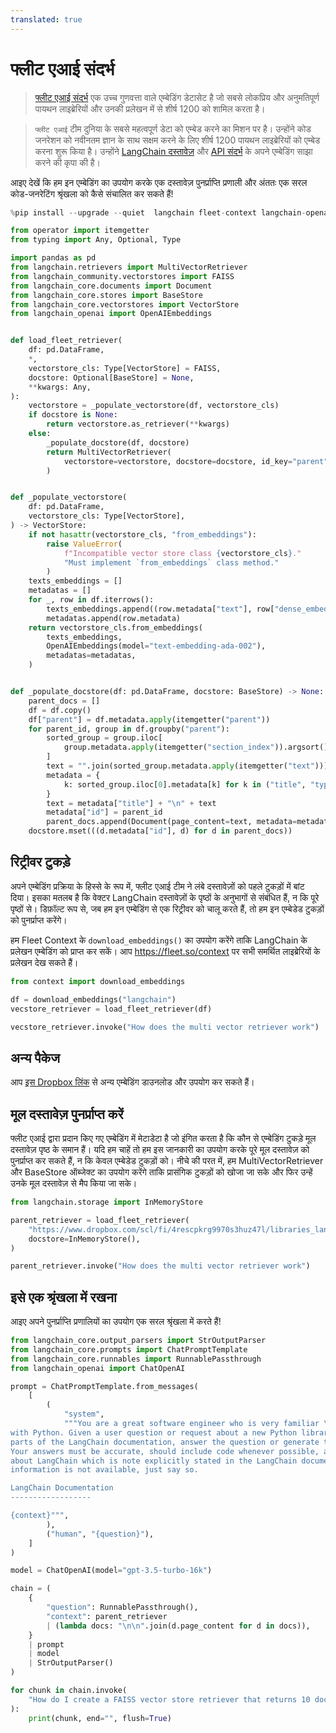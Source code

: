 ```yaml
---
translated: true
---
```


# फ्लीट एआई संदर्भ

>[फ्लीट एआई संदर्भ](https://www.fleet.so/context) एक उच्च गुणवत्ता वाले एम्बेडिंग डेटासेट है जो सबसे लोकप्रिय और अनुमतिपूर्ण पायथन लाइब्रेरियों और उनकी प्रलेखन में से शीर्ष 1200 को शामिल करता है।

>`फ्लीट एआई` टीम दुनिया के सबसे महत्वपूर्ण डेटा को एम्बेड करने का मिशन पर है। उन्होंने कोड जनरेशन को नवीनतम ज्ञान के साथ सक्षम करने के लिए शीर्ष 1200 पायथन लाइब्रेरियों को एम्बेड करना शुरू किया है। उन्होंने [LangChain दस्तावेज़](/docs/get_started/introduction) और [API संदर्भ](https://api.python.langchain.com/en/latest/api_reference.html) के अपने एम्बेडिंग साझा करने की कृपा की है।

आइए देखें कि हम इन एम्बेडिंग का उपयोग करके एक दस्तावेज़ पुनर्प्राप्ति प्रणाली और अंततः एक सरल कोड-जनरेटिंग श्रृंखला को कैसे संचालित कर सकते हैं!

```python
%pip install --upgrade --quiet  langchain fleet-context langchain-openai pandas faiss-cpu # faiss-gpu for CUDA supported GPU
```

```python
from operator import itemgetter
from typing import Any, Optional, Type

import pandas as pd
from langchain.retrievers import MultiVectorRetriever
from langchain_community.vectorstores import FAISS
from langchain_core.documents import Document
from langchain_core.stores import BaseStore
from langchain_core.vectorstores import VectorStore
from langchain_openai import OpenAIEmbeddings


def load_fleet_retriever(
    df: pd.DataFrame,
    *,
    vectorstore_cls: Type[VectorStore] = FAISS,
    docstore: Optional[BaseStore] = None,
    **kwargs: Any,
):
    vectorstore = _populate_vectorstore(df, vectorstore_cls)
    if docstore is None:
        return vectorstore.as_retriever(**kwargs)
    else:
        _populate_docstore(df, docstore)
        return MultiVectorRetriever(
            vectorstore=vectorstore, docstore=docstore, id_key="parent", **kwargs
        )


def _populate_vectorstore(
    df: pd.DataFrame,
    vectorstore_cls: Type[VectorStore],
) -> VectorStore:
    if not hasattr(vectorstore_cls, "from_embeddings"):
        raise ValueError(
            f"Incompatible vector store class {vectorstore_cls}."
            "Must implement `from_embeddings` class method."
        )
    texts_embeddings = []
    metadatas = []
    for _, row in df.iterrows():
        texts_embeddings.append((row.metadata["text"], row["dense_embeddings"]))
        metadatas.append(row.metadata)
    return vectorstore_cls.from_embeddings(
        texts_embeddings,
        OpenAIEmbeddings(model="text-embedding-ada-002"),
        metadatas=metadatas,
    )


def _populate_docstore(df: pd.DataFrame, docstore: BaseStore) -> None:
    parent_docs = []
    df = df.copy()
    df["parent"] = df.metadata.apply(itemgetter("parent"))
    for parent_id, group in df.groupby("parent"):
        sorted_group = group.iloc[
            group.metadata.apply(itemgetter("section_index")).argsort()
        ]
        text = "".join(sorted_group.metadata.apply(itemgetter("text")))
        metadata = {
            k: sorted_group.iloc[0].metadata[k] for k in ("title", "type", "url")
        }
        text = metadata["title"] + "\n" + text
        metadata["id"] = parent_id
        parent_docs.append(Document(page_content=text, metadata=metadata))
    docstore.mset(((d.metadata["id"], d) for d in parent_docs))
```

## रिट्रीवर टुकड़े

अपने एम्बेडिंग प्रक्रिया के हिस्से के रूप में, फ्लीट एआई टीम ने लंबे दस्तावेज़ों को पहले टुकड़ों में बांट दिया। इसका मतलब है कि वेक्टर LangChain दस्तावेज़ों के पृष्ठों के अनुभागों से संबंधित हैं, न कि पूरे पृष्ठों से। डिफ़ॉल्ट रूप से, जब हम इन एम्बेडिंग से एक रिट्रीवर को चालू करते हैं, तो हम इन एम्बेडेड टुकड़ों को पुनर्प्राप्त करेंगे।

हम Fleet Context के `download_embeddings()` का उपयोग करेंगे ताकि LangChain के प्रलेखन एम्बेडिंग को प्राप्त कर सकें। आप https://fleet.so/context पर सभी समर्थित लाइब्रेरियों के प्रलेखन देख सकते हैं।

```python
from context import download_embeddings

df = download_embeddings("langchain")
vecstore_retriever = load_fleet_retriever(df)
```

```python
vecstore_retriever.invoke("How does the multi vector retriever work")
```

## अन्य पैकेज

आप [इस Dropbox लिंक](https://www.dropbox.com/scl/fo/54t2e7fogtixo58pnlyub/h?rlkey=tne16wkssgf01jor0p1iqg6p9&dl=0) से अन्य एम्बेडिंग डाउनलोड और उपयोग कर सकते हैं।

## मूल दस्तावेज़ पुनर्प्राप्त करें

फ्लीट एआई द्वारा प्रदान किए गए एम्बेडिंग में मेटाडेटा है जो इंगित करता है कि कौन से एम्बेडिंग टुकड़े मूल दस्तावेज़ पृष्ठ के समान हैं। यदि हम चाहें तो हम इस जानकारी का उपयोग करके पूरे मूल दस्तावेज़ को पुनर्प्राप्त कर सकते हैं, न कि केवल एम्बेडेड टुकड़ों को। नीचे की परत में, हम MultiVectorRetriever और BaseStore ऑब्जेक्ट का उपयोग करेंगे ताकि प्रासंगिक टुकड़ों को खोजा जा सके और फिर उन्हें उनके मूल दस्तावेज़ से मैप किया जा सके।

```python
from langchain.storage import InMemoryStore

parent_retriever = load_fleet_retriever(
    "https://www.dropbox.com/scl/fi/4rescpkrg9970s3huz47l/libraries_langchain_release.parquet?rlkey=283knw4wamezfwiidgpgptkep&dl=1",
    docstore=InMemoryStore(),
)
```

```python
parent_retriever.invoke("How does the multi vector retriever work")
```

## इसे एक श्रृंखला में रखना

आइए अपने पुनर्प्राप्ति प्रणालियों का उपयोग एक सरल श्रृंखला में करते हैं!

```python
from langchain_core.output_parsers import StrOutputParser
from langchain_core.prompts import ChatPromptTemplate
from langchain_core.runnables import RunnablePassthrough
from langchain_openai import ChatOpenAI

prompt = ChatPromptTemplate.from_messages(
    [
        (
            "system",
            """You are a great software engineer who is very familiar \
with Python. Given a user question or request about a new Python library called LangChain and \
parts of the LangChain documentation, answer the question or generate the requested code. \
Your answers must be accurate, should include code whenever possible, and should assume anything \
about LangChain which is note explicitly stated in the LangChain documentation. If the required \
information is not available, just say so.

LangChain Documentation
------------------

{context}""",
        ),
        ("human", "{question}"),
    ]
)

model = ChatOpenAI(model="gpt-3.5-turbo-16k")

chain = (
    {
        "question": RunnablePassthrough(),
        "context": parent_retriever
        | (lambda docs: "\n\n".join(d.page_content for d in docs)),
    }
    | prompt
    | model
    | StrOutputParser()
)
```

```python
for chunk in chain.invoke(
    "How do I create a FAISS vector store retriever that returns 10 documents per search query"
):
    print(chunk, end="", flush=True)
```
